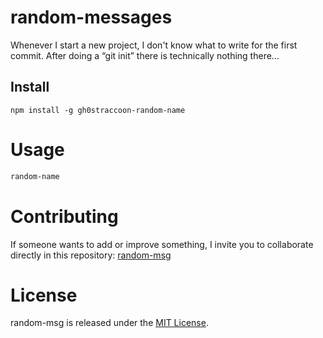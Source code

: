 
# random-messages

Whenever I start a new project, I don't know what to write for the first commit. After doing a “git init” there is technically nothing there...

## Install

```npm
npm install -g gh0straccoon-random-name
```

# Usage

```bash
random-name
```

# Contributing
If someone wants to add or improve something, I invite you to collaborate directly in this repository: [random-msg](https://github.com/Gh0stRaccoon/random-names-npm)

# License
random-msg is released under the [MIT License](https://opensource.org/licenses/MIT).